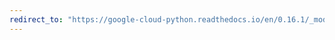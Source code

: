```yaml
---
redirect_to: "https://google-cloud-python.readthedocs.io/en/0.16.1/_modules/gcloud/bigquery/dataset.html"
---
```

